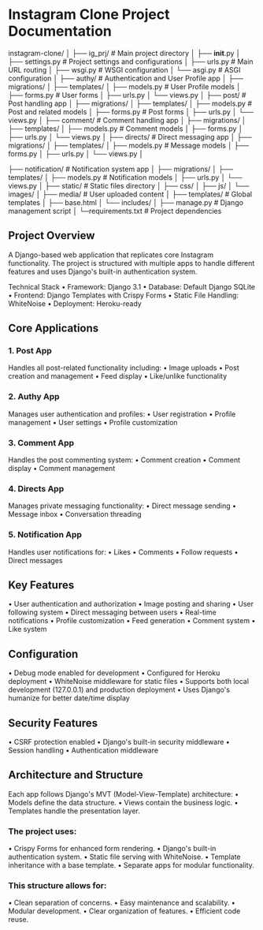 # Instagram Clone Project Documentation
instagram-clone/
│
├── ig_prj/                      # Main project directory
│   ├── __init__.py
│   ├── settings.py              # Project settings and configurations
│   ├── urls.py                  # Main URL routing
│   ├── wsgi.py                  # WSGI configuration
│   └── asgi.py                  # ASGI configuration
│
├── authy/                 # Authentication and User Profile app
│   ├── migrations/
│   ├── templates/
│   ├── models.py                # User Profile models
│   ├── forms.py                 # User forms
│   ├── urls.py
│   └── views.py
│
├── post/                        # Post handling app
│   ├── migrations/
│   ├── templates/
│   ├── models.py                # Post and related models
│   ├── forms.py                 # Post forms
│   ├── urls.py
│   └── views.py
│
├── comment/                     # Comment handling app
│   ├── migrations/
│   ├── templates/
│   ├── models.py                # Comment models
│   ├── forms.py
│   ├── urls.py
│   └── views.py
│
├── directs/                     # Direct messaging app
│   ├── migrations/
│   ├── templates/
│   ├── models.py                # Message models
│   ├── forms.py
│   ├── urls.py
│   └── views.py
│

├── notification/                # Notification system app
│   ├── migrations/
│   ├── templates/
│   ├── models.py                # Notification models
│   ├── urls.py
│   └── views.py
│
├── static/                      # Static files directory
│   ├── css/
│   ├── js/
│   └── images/
│
├── media/                       # User uploaded content
│
├── templates/                   # Global templates
│   ├── base.html
│   └── includes/
│
├── manage.py                    # Django management script
│
└─requirements.txt             # Project dependencies


## Project Overview
A Django-based web application that replicates core Instagram functionality. The project is structured with multiple apps to handle different features and uses Django's built-in authentication system.

Technical Stack
•	Framework: Django 3.1
•	Database: Default Django SQLite
•	Frontend: Django Templates with Crispy Forms
•	Static File Handling: WhiteNoise
•	Deployment: Heroku-ready


## Core Applications

### 1. Post App
Handles all post-related functionality including:
•	Image uploads
•	Post creation and management
•	Feed display
•	Like/unlike functionality

### 2. Authy App
Manages user authentication and profiles:
•	User registration
•	Profile management
•	User settings
•	Profile customization

### 3. Comment App
Handles the post commenting system:
•	Comment creation
•	Comment display
•	Comment management

### 4. Directs App
Manages private messaging functionality:
•	Direct message sending
•	Message inbox
•	Conversation threading

### 5. Notification App
Handles user notifications for:
•	Likes
•	Comments
•	Follow requests
•	Direct messages

## Key Features
•	User authentication and authorization
•	Image posting and sharing
•	User following system
•	Direct messaging between users
•	Real-time notifications
•	Profile customization
•	Feed generation
•	Comment system
•	Like system


## Configuration
•	Debug mode enabled for development
•	Configured for Heroku deployment
•	WhiteNoise middleware for static files
•	Supports both local development (127.0.0.1) and production deployment
•	Uses Django's humanize for better date/time display

## Security Features
•	CSRF protection enabled
•	Django's built-in security middleware
•	Session handling
•	Authentication middleware

## Architecture and Structure
Each app follows Django's MVT (Model-View-Template) architecture:
•	Models define the data structure.
•	Views contain the business logic.
•	Templates handle the presentation layer.

### The project uses:
•	Crispy Forms for enhanced form rendering.
•	Django's built-in authentication system.
•	Static file serving with WhiteNoise.
•	Template inheritance with a base template.
•	Separate apps for modular functionality.

### This structure allows for:
•	Clean separation of concerns.
•	Easy maintenance and scalability.
•	Modular development.
•	Clear organization of features.
•	Efficient code reuse.

